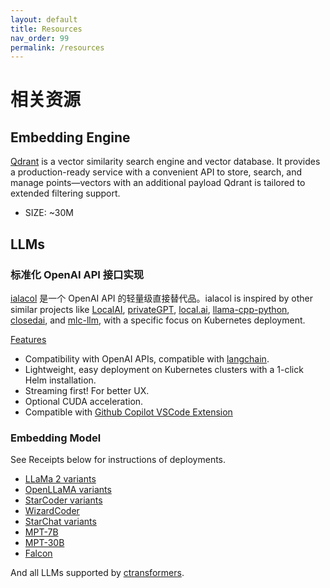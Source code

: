 ```yaml
---
layout: default
title: Resources
nav_order: 99
permalink: /resources
---
```


# 相关资源

## Embedding Engine

[Qdrant](https://github.com/qdrant/qdrant) is a vector similarity search engine and vector database. 
It provides a production-ready service with a convenient API to store, search, and manage points—vectors
with an additional payload Qdrant is tailored to extended filtering support.

- SIZE: ~30M

## LLMs

### 标准化 OpenAI API 接口实现

[ialacol](https://github.com/chenhunghan/ialacol) 是一个 OpenAI API 的轻量级直接替代品。ialacol is inspired by other
similar projects
like [LocalAI](https://github.com/go-skynet/LocalAI), [privateGPT](https://github.com/imartinez/privateGPT), [local.ai](https://github.com/louisgv/local.ai), [llama-cpp-python](https://github.com/abetlen/llama-cpp-python), [closedai](https://github.com/closedai-project/closedai),
and [mlc-llm](https://github.com/mlc-ai/mlc-llm), with a specific focus on Kubernetes deployment.

[Features](https://github.com/chenhunghan/ialacol?tab=readme-ov-file#features)

*   Compatibility with OpenAI APIs, compatible with [langchain](https://github.com/hwchase17/langchain).
*   Lightweight, easy deployment on Kubernetes clusters with a 1-click Helm installation.
*   Streaming first! For better UX.
*   Optional CUDA acceleration.
*   Compatible with [Github Copilot VSCode Extension](https://marketplace.visualstudio.com/items?itemName=GitHub.copilot)

### Embedding Model

See Receipts below for instructions of deployments.

*   [LLaMa 2 variants](https://huggingface.co/meta-llama)
*   [OpenLLaMA variants](https://github.com/openlm-research/open_llama)
*   [StarCoder variants](https://huggingface.co/bigcode/starcoder)
*   [WizardCoder](https://huggingface.co/WizardLM/WizardCoder-15B-V1.0)
*   [StarChat variants](https://huggingface.co/HuggingFaceH4/starchat-beta)
*   [MPT-7B](https://www.mosaicml.com/blog/mpt-7b)
*   [MPT-30B](https://huggingface.co/mosaicml/mpt-30b)
*   [Falcon](https://falconllm.tii.ae/)

And all LLMs supported by [ctransformers](https://github.com/marella/ctransformers/tree/main/models/llms).
